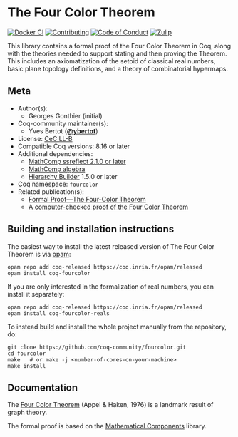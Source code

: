 <!---
This file was generated from `meta.yml`, please do not edit manually.
Follow the instructions on https://github.com/coq-community/templates to regenerate.
--->
# The Four Color Theorem

[![Docker CI][docker-action-shield]][docker-action-link]
[![Contributing][contributing-shield]][contributing-link]
[![Code of Conduct][conduct-shield]][conduct-link]
[![Zulip][zulip-shield]][zulip-link]

[docker-action-shield]: https://github.com/coq-community/fourcolor/actions/workflows/docker-action.yml/badge.svg?branch=master
[docker-action-link]: https://github.com/coq-community/fourcolor/actions/workflows/docker-action.yml

[contributing-shield]: https://img.shields.io/badge/contributions-welcome-%23f7931e.svg
[contributing-link]: https://github.com/coq-community/manifesto/blob/master/CONTRIBUTING.md

[conduct-shield]: https://img.shields.io/badge/%E2%9D%A4-code%20of%20conduct-%23f15a24.svg
[conduct-link]: https://github.com/coq-community/manifesto/blob/master/CODE_OF_CONDUCT.md

[zulip-shield]: https://img.shields.io/badge/chat-on%20zulip-%23c1272d.svg
[zulip-link]: https://coq.zulipchat.com/#narrow/stream/237663-coq-community-devs.20.26.20users



This library contains a formal proof of the Four Color Theorem in Coq,
along with the theories needed to support stating and then proving the Theorem.
This includes an axiomatization of the setoid of classical real numbers,
basic plane topology definitions, and a theory of combinatorial hypermaps.

## Meta

- Author(s):
  - Georges Gonthier (initial)
- Coq-community maintainer(s):
  - Yves Bertot ([**@ybertot**](https://github.com/ybertot))
- License: [CeCILL-B](LICENSE)
- Compatible Coq versions: 8.16 or later
- Additional dependencies:
  - [MathComp ssreflect 2.1.0 or later](https://math-comp.github.io)
  - [MathComp algebra](https://math-comp.github.io)
  - [Hierarchy Builder](https://github.com/math-comp/hierarchy-builder) 1.5.0 or later
- Coq namespace: `fourcolor`
- Related publication(s):
  - [Formal Proof—The Four-Color Theorem](https://www.ams.org/notices/200811/tx081101382p.pdf) 
  - [A computer-checked proof of the Four Color Theorem](https://inria.hal.science/hal-04034866/document) 

## Building and installation instructions

The easiest way to install the latest released version of The Four Color Theorem
is via [opam](https://opam.ocaml.org/doc/Install.html):

```shell
opam repo add coq-released https://coq.inria.fr/opam/released
opam install coq-fourcolor
```

If you are only interested in the formalization of real numbers, you can install
it separately:

```shell
opam repo add coq-released https://coq.inria.fr/opam/released
opam install coq-fourcolor-reals
```

To instead build and install the whole project manually from the repository, do:

``` shell
git clone https://github.com/coq-community/fourcolor.git
cd fourcolor
make   # or make -j <number-of-cores-on-your-machine> 
make install
```

## Documentation

The [Four Color Theorem](https://en.wikipedia.org/wiki/Four_color_theorem) (Appel & Haken, 1976) is a landmark result of graph theory.

The formal proof is based on the [Mathematical Components](https://github.com/math-comp/math-comp) library.
